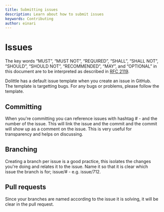 ```yaml
---
title: Submitting issues
description: Learn about how to submit issues
keywords: Contributing
author: einari
---
```

# Issues

The key words “MUST”, “MUST NOT”, “REQUIRED”, “SHALL”, “SHALL NOT”, “SHOULD”, “SHOULD NOT”,
“RECOMMENDED”, “MAY”, and “OPTIONAL” in this document are to be interpreted as described in
[RFC 2119](https://tools.ietf.org/html/rfc2119).

Dolittle has a default issue template when you create an issue in GitHub.
The template is targetting bugs. For any bugs or problems, please follow the template.

## Committing

When you're committing you can reference issues with hashtag # - and the number of the issue.
This will link the issue and the commit and the commit will show up as a comment on the
issue. This is very useful for transparency and helps on discussing.

## Branching

Creating a branch per issue is a good practice, this isolates the changes you're doing and relates
it to the issue. Name it so that it is clear which issue the branch is for; issue/# - e.g. issue/712.

## Pull requests

Since your branches are named according to the issue it is solving, it will be clear in the pull request.
